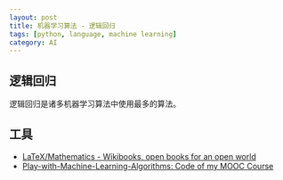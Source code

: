 ```yaml
---
layout: post
title: 机器学习算法 - 逻辑回归
tags: [python, language, machine learning]
category: AI
---
```


## 逻辑回归

逻辑回归是诸多机器学习算法中使用最多的算法。

## 工具

- [LaTeX/Mathematics - Wikibooks, open books for an open world](https://en.wikibooks.org/wiki/LaTeX/Mathematics)
- [Play-with-Machine-Learning-Algorithms: Code of my MOOC Course](https://github.com/liuyubobobo/Play-with-Machine-Learning-Algorithms)

